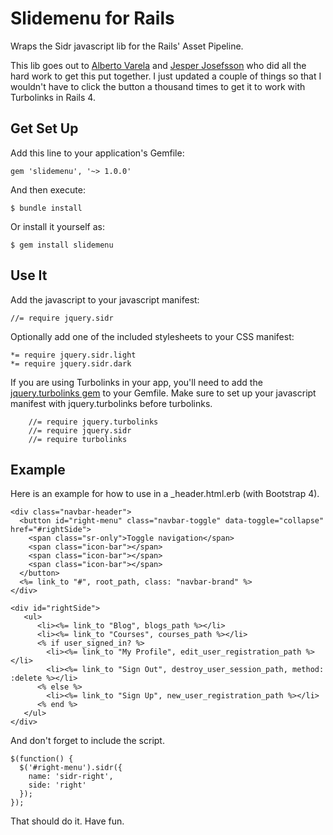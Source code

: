# Slidemenu for Rails

Wraps the Sidr javascript lib for the Rails' Asset Pipeline.

This lib goes out to [Alberto Varela][1] and [Jesper Josefsson][2] who did all the hard work to get this put together.  I just updated a couple of things so that I wouldn't have to click the button a thousand times to get it to work with Turbolinks in Rails 4.

## Get Set Up

Add this line to your application's Gemfile:

    gem 'slidemenu', '~> 1.0.0'

And then execute:

    $ bundle install

Or install it yourself as:

    $ gem install slidemenu

## Use It

Add the javascript to your javascript manifest:

    //= require jquery.sidr

Optionally add one of the included stylesheets to your CSS manifest:

    *= require jquery.sidr.light
    *= require jquery.sidr.dark

If you are using Turbolinks in your app, you'll need to add the [jquery.turbolinks gem][3] to your Gemfile. Make sure to set up your javascript manifest with jquery.turbolinks before turbolinks.

		//= require jquery.turbolinks
		//= require jquery.sidr
		//= require turbolinks 

## Example

Here is an example for how to use in a _header.html.erb (with Bootstrap 4).

  	<div class="navbar-header">
      <button id="right-menu" class="navbar-toggle" data-toggle="collapse"  href="#rightSide">
        <span class="sr-only">Toggle navigation</span>
        <span class="icon-bar"></span>
        <span class="icon-bar"></span>
        <span class="icon-bar"></span>
      </button>
      <%= link_to "#", root_path, class: "navbar-brand" %>
    </div>

    <div id="rightSide">
       <ul>
          <li><%= link_to "Blog", blogs_path %></li>
          <li><%= link_to "Courses", courses_path %></li>
          <% if user_signed_in? %>
            <li><%= link_to "My Profile", edit_user_registration_path %></li>
            <li><%= link_to "Sign Out", destroy_user_session_path, method: :delete %></li>
          <% else %>
            <li><%= link_to "Sign Up", new_user_registration_path %></li>
          <% end %>
       </ul>
    </div>

And don't forget to include the script.

    $(function() {
      $('#right-menu').sidr({
        name: 'sidr-right',
        side: 'right'
      });
    });

That should do it.  Have fun.

[1]:http://www.berriart.com/sidr/
[2]:https://github.com/jesjos
[3]:https://github.com/kossnocorp/jquery.turbolinks